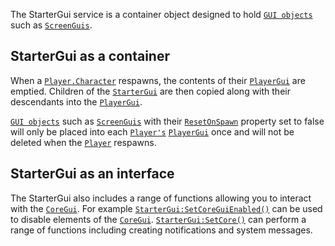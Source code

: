 The StarterGui service is a container object designed to hold
[`GUI objects`](https://create.roblox.com/docs/reference/engine/classes/LayerCollector) such as [`ScreenGuis`](https://create.roblox.com/docs/reference/engine/classes/ScreenGui).
## StarterGui as a container

When a [`Player.Character`](https://create.roblox.com/docs/reference/engine/classes/Player#Character) respawns, the contents of their
[`PlayerGui`](https://create.roblox.com/docs/reference/engine/classes/PlayerGui) are emptied. Children of the [`StarterGui`](https://create.roblox.com/docs/reference/engine/classes/StarterGui) are then
copied along with their descendants into the [`PlayerGui`](https://create.roblox.com/docs/reference/engine/classes/PlayerGui).

[`GUI objects`](https://create.roblox.com/docs/reference/engine/classes/LayerCollector) such as [`ScreenGuis`](https://create.roblox.com/docs/reference/engine/classes/ScreenGui) with
their [`ResetOnSpawn`](https://create.roblox.com/docs/reference/engine/classes/LayerCollector#ResetOnSpawn) property set to false
will only be placed into each [`Player's`](https://create.roblox.com/docs/reference/engine/classes/Player) [`PlayerGui`](https://create.roblox.com/docs/reference/engine/classes/PlayerGui) once
and will not be deleted when the [`Player`](https://create.roblox.com/docs/reference/engine/classes/Player) respawns.
## StarterGui as an interface

The StarterGui also includes a range of functions allowing you to interact
with the [`CoreGui`](https://create.roblox.com/docs/reference/engine/classes/CoreGui). For example [`StarterGui:SetCoreGuiEnabled()`](https://create.roblox.com/docs/reference/engine/classes/StarterGui#SetCoreGuiEnabled)
can be used to disable elements of the [`CoreGui`](https://create.roblox.com/docs/reference/engine/classes/CoreGui).
[`StarterGui:SetCore()`](https://create.roblox.com/docs/reference/engine/classes/StarterGui#SetCore) can perform a range of functions including
creating notifications and system messages.